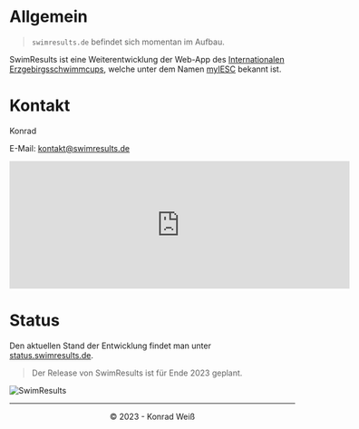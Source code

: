 # Allgemein

> `swimresults.de` befindet sich momentan im Aufbau.

SwimResults ist eine Weiterentwicklung der Web-App des [Internationalen Erzgebirgsschwimmcups](https://erzgebirgsschwimmcup.de), welche unter dem Namen [myIESC](https://my.erzgebirgsschwimmcup.de/about.php) bekannt ist.

# Kontakt

Konrad

E-Mail: kontakt@swimresults.de

<iframe src="https://github.com/sponsors/konrad2002/card" title="Sponsor konrad2002" height="225" width="600" style="border: 0;"></iframe>



# Status

Den aktuellen Stand der Entwicklung findet man unter [status.swimresults.de](https://status.swimresults.de).

 > Der Release von SwimResults ist für Ende 2023 geplant.

![SwimResults](https://swimresults.de/images/bg_logo.jpg)

_________

<center>&copy; 2023 - Konrad Weiß</center>
